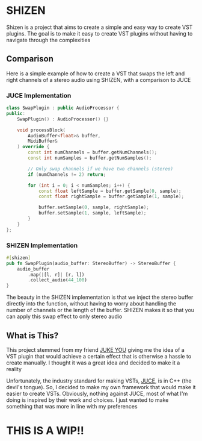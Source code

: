 # SHIZEN
Shizen is a project that aims to create a simple and easy way to create VST plugins. The goal is to make it easy to create VST plugins without having to navigate through the complexities

## Comparison
Here is a simple example of how to create a VST that swaps the left and right channels of a stereo audio using SHIZEN, with a comparison to JUCE

### JUCE Implementation
```cpp
class SwapPlugin : public AudioProcessor {
public:
    SwapPlugin() : AudioProcessor() {}

    void processBlock(
        AudioBuffer<float>& buffer,
        MidiBuffer&
    ) override {
        const int numChannels = buffer.getNumChannels();
        const int numSamples = buffer.getNumSamples();

        // Only swap channels if we have two channels (stereo)
        if (numChannels != 2) return;

        for (int i = 0; i < numSamples; i++) {
            const float leftSample = buffer.getSample(0, sample);
            const float rightSample = buffer.getSample(1, sample);

            buffer.setSample(0, sample, rightSample);
            buffer.setSample(1, sample, leftSample);
        }
    }
};
```

### SHIZEN Implementation
```rust
#[shizen]
pub fn SwapPlugin(audio_buffer: StereoBuffer) -> StereoBuffer {
    audio_buffer
        .map(|[l, r]| [r, l])
        .collect_audio(44_100)
}
```
The beauty in the SHIZEN implementation is that we inject the stereo buffer directly into the function, without having to worry about handling the number of channels or the length of the buffer. SHIZEN makes it so that you can apply this swap effect to only stereo audio

## What is This?
This project stemmed from my friend [JUKE YOU](https://soundcloud.com/jukeyou) giving me the idea of a VST plugin that would achieve a certain effect that is otherwise a hassle to create manually. I thought it was a great idea and decided to make it a reality

Unfortunately, the industry standard for making VSTs, [JUCE](https://juce.com), is in C++ (the devil's tongue). So, I decided to make my own framework that would make it easier to create VSTs. Obviously, nothing against JUCE, most of what I'm doing is inspired by their work and choices. I just wanted to make something that was more in line with my preferences

# THIS IS A WIP!!

